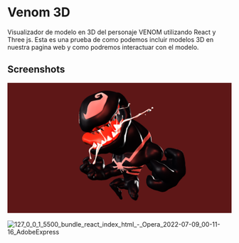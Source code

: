 
# Venom 3D

Visualizador de modelo en 3D del personaje VENOM utilizando React y Three js. Esta es una prueba de como podemos incluir modelos 3D en nuestra pagina web y como podremos interactuar con el modelo.



## Screenshots

![App Screenshot](/screenshots/captura1.png)



![127_0_0_1_5500_bundle_react_index_html_-_Opera_2022-07-09_00-11-16_AdobeExpress](https://user-images.githubusercontent.com/77400177/178118914-916a990c-bd59-4b15-b8df-b5bab31e3f25.gif)

